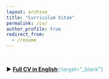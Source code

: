 ```yaml
---
layout: archive
title: "Curriculum Vitae"
permalink: /cv/
author_profile: true
redirect_from:
  - /resume
---
```


<br/>

&#9658; <span style="color:#4CB1BD;">[**Full CV in English**](../files/CV_Pommey_Permanent.pdf){:target="_blank"}</span>



<!---Education
======
* **Ph.D. Candidate**, Paris School of Economics (EHESS) - 2015/Present
  * Supervisor: Prof. [David Martimort](https://sites.google.com/site/martimortdavid/)
* **M.S.** Analysis and Policy in Economics (APE) with honors, Paris School of Economics - 2015
* **Engineer's degree** (Statistician-Economist), ENSAE ParisTech - 2015
* **Ecole Normale Supérieure Paris-Saclay**, (former ENS Cachan) - 2011/2015
* **B.S.** Economics, University Paris 1 Panthéon Sorbonne - 2012--->


